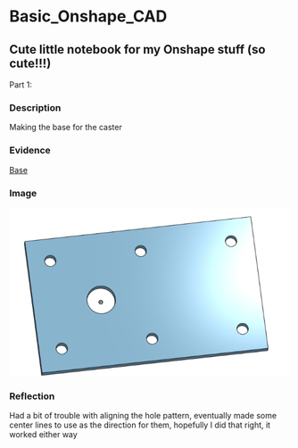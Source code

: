 # Basic_Onshape_CAD
## Cute little notebook for my Onshape stuff (so cute!!!)
Part 1: 

### Description
Making the base for the caster
### Evidence
[Base](https://cvilleschools.onshape.com/documents/b7f59dcac0633dd6a51cf67c/w/f829e1386e8839178e00dad1/e/706d8a15176f86e16b580eed)
### Image
![base](images/yes.jpg)
### Reflection
Had a bit of trouble with aligning the hole pattern, eventually made some center lines to use as the direction for them, hopefully I did that right, it worked either way

